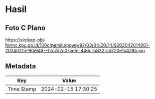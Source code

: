 # Hasil

## Foto C Plano

https://sirekap-obj-formc.kpu.go.id/100c/pemilu/ppwp/92/03/04/20/14/9203042014001-20240215-165948--12c7d2c0-5efe-446c-b832-cd720e1b428b.jpg


## Metadata

| Key        | Value               |
| ---------- | ------------------- |
| Time Stamp | 2024-02-15 17:30:25 |



